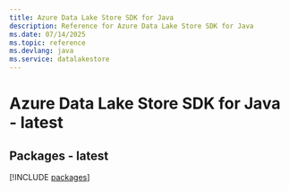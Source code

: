 ```yaml
---
title: Azure Data Lake Store SDK for Java
description: Reference for Azure Data Lake Store SDK for Java
ms.date: 07/14/2025
ms.topic: reference
ms.devlang: java
ms.service: datalakestore
---
```

# Azure Data Lake Store SDK for Java - latest
## Packages - latest
[!INCLUDE [packages](data-lake-store-index.md)]